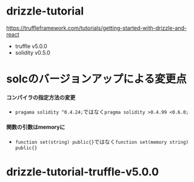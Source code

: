 # drizzle-tutorial
https://truffleframework.com/tutorials/getting-started-with-drizzle-and-react 
- truffle v5.0.0
- solidity v0.5.0

# solcのバージョンアップによる変更点

#### コンパイラの指定方法の変更
 - `pragama solidity ^0.4.24;`ではなく`pragma solidity >0.4.99 <0.6.0;`
#### 関数の引数はmemoryに
 - `function set(string) public{}`ではなく`function set(memory string) public{}`

# drizzle-tutorial-truffle-v5.0.0
